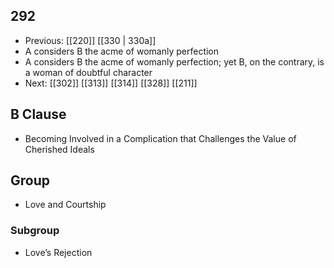 ## 292
- Previous: [[220]] [[330 | 330a]] 
- A considers B the acme of womanly perfection
- A considers B the acme of womanly perfection; yet B, on the contrary, is a woman of doubtful character
- Next: [[302]] [[313]] [[314]] [[328]] [[211]] 

## B Clause
- Becoming Involved in a Complication that Challenges the Value of Cherished Ideals

## Group
- Love and Courtship

### Subgroup
- Love’s Rejection

